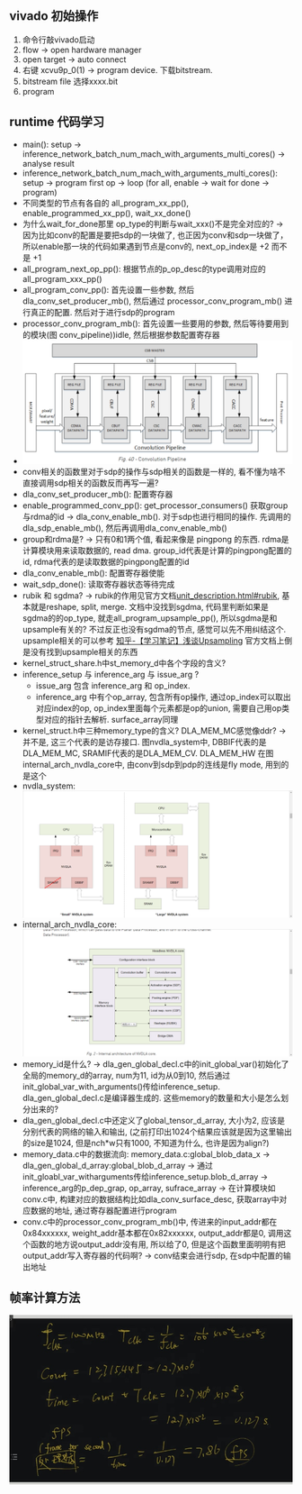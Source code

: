 ## vivado 初始操作
1. 命令行敲vivado启动
2. flow -> open hardware manager
3. open target -> auto connect
4. 右键 xcvu9p_0(1) -> program device. 下载bitstream.
5. bitstream file 选择xxxx.bit
6. program 

## runtime 代码学习
* main(): setup -> inference_network_batch_num_mach_with_arguments_multi_cores() -> analyse result
* inference_network_batch_num_mach_with_arguments_multi_cores(): setup -> program first op -> loop (for all, enable -> wait for done -> program)
* 不同类型的节点有各自的 all_program_xx_pp(), enable_programmed_xx_pp(), wait_xx_done()
* 为什么wait_for_done那里 op_type的判断与wait_xxx()不是完全对应的? -> 因为比如conv的配置是要把sdp的一块做了, 也正因为conv和sdp一块做了， 所以enable那一块的代码如果遇到节点是conv的, next_op_index是 +2 而不是 +1
* all_program_next_op_pp(): 根据节点的p_op_desc的type调用对应的all_program_xxx_pp() 
* all_program_conv_pp(): 首先设置一些参数, 然后dla_conv_set_producer_mb(), 然后通过 processor_conv_program_mb() 进行真正的配置. 然后对于进行sdp的program
* processor_conv_program_mb(): 首先设置一些要用的参数, 然后等待要用到的模块(图 conv_pipeline))idle, 然后根据参数配置寄存器
* ![conv_pipeline](imgs/conv_pipeline.bmp)
* conv相关的函数里对于sdp的操作与sdp相关的函数是一样的, 看不懂为啥不直接调用sdp相关的函数反而再写一遍?
* dla_conv_set_producer_mb(): 配置寄存器
* enable_programmed_conv_pp(): get_processor_consumers() 获取group与rdma的id -> dla_conv_enable_mb(). 对于sdp也进行相同的操作. 先调用的dla_sdp_enable_mb(), 然后再调用dla_conv_enable_mb()
* group和rdma是? -> 只有0和1两个值, 看起来像是 pingpong 的东西. rdma是计算模块用来读取数据的, read dma. group_id代表是计算的pingpong配置的id, rdma代表的是读取数据的pingpong配置的id
* dla_conv_enable_mb(): 配置寄存器使能
* wait_sdp_done(): 读取寄存器状态等待完成
* rubik 和 sgdma? -> rubik的作用见官方文档[unit_description.html#rubik](http://nvdla.org/hw/v1/ias/unit_description.html#rubik), 基本就是reshape, split, merge. 文档中没找到sgdma, 代码里判断如果是sgdma的的op_type, 就走all_program_upsample_pp(), 所以sgdma是和upsample有关的? 不过反正也没有sgdma的节点, 感觉可以先不用纠结这个. upsample相关的可以参考 [知乎-【学习笔记】浅谈Upsampling](https://zhuanlan.zhihu.com/p/359762840) 官方文档上倒是没有找到upsample相关的东西
* kernel_struct_share.h中st_memory_d中各个字段的含义?
* inference_setup 与 inference_arg 与 issue_arg ? 
  * issue_arg 包含 inference_arg 和 op_index. 
  * inference_arg 中有个op_array, 包含所有op操作, 通过op_index可以取出对应index的op, op_index里面每个元素都是op的union, 需要自己用op类型对应的指针去解析. surface_array同理
* kernel_struct.h中三种memory_type的含义? DLA_MEM_MC感觉像ddr? -> 并不是, 这三个代表的是访存接口. 图nvdla_system中, DBBIF代表的是DLA_MEM_MC, SRAMIF代表的是DLA_MEM_CV. DLA_MEM_HW 在图internal_arch_nvdla_core中, 由conv到sdp到pdp的连线是fly mode, 用到的是这个
* nvdla_system: ![](imgs/nvdla_system.png)
* internal_arch_nvdla_core: ![](imgs/internal_arch_nvdla_core.png)
* memory_id是什么? -> dla_gen_global_decl.c中的init_global_var()初始化了全局的memory_d的array, num为11, id为从0到10, 然后通过init_global_var_with_arguments()传给inference_setup. dla_gen_global_decl.c是编译器生成的. 这些memory的数量和大小是怎么划分出来的?
* dla_gen_global_decl.c中还定义了global_tensor_d_array, 大小为2, 应该是分别代表的网络的输入和输出, (之前打印出1024个结果应该就是因为这里输出的size是1024, 但是n*c*h*w只有1000, 不知道为什么, 也许是因为align?)
* memory_data.c中的数据流向: memory_data.c:global_blob_data_x -> dla_gen_global_d_array:global_blob_d_array -> 通过init_gloabl_var_witharguments传给inference_setup.blob_d_array -> inference_arg的p_dep_grap, op_array, sufrace_array -> 在计算模块如conv.c中, 构建对应的数据结构比如dla_conv_surface_desc, 获取array中对应数据的地址, 通过寄存器配置进行program
* conv.c中的processor_conv_program_mb()中, 传进来的input_addr都在0x84xxxxxx, weight_addr基本都在0x82xxxxxx, output_addr都是0, 调用这个函数的地方说output_addr没有用, 所以给了0, 但是这个函数里面明明有把output_addr写入寄存器的代码啊? -> conv结束会进行sdp, 在sdp中配置的输出地址

## 帧率计算方法
![帧率计算方法](imgs/fps_calc.JPG)